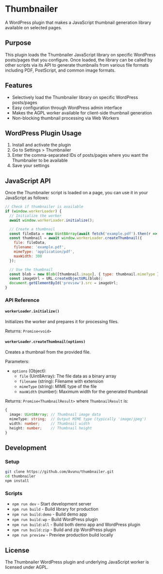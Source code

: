 # Thumbnailer

A WordPress plugin that makes a JavaScript thumbnail generation library available on selected pages.

## Purpose

This plugin loads the Thumbnailer JavaScript library on specific WordPress posts/pages that you configure. Once loaded, the library can be called by other scripts via its API to generate thumbnails from various file formats including PDF, PostScript, and common image formats.

## Features

- Selectively load the Thumbnailer library on specific WordPress posts/pages
- Easy configuration through WordPress admin interface
- Makes the AGPL worker available for client-side thumbnail generation
- Non-blocking thumbnail processing via Web Workers

## WordPress Plugin Usage

1. Install and activate the plugin
2. Go to Settings > Thumbnailer
3. Enter the comma-separated IDs of posts/pages where you want the Thumbnailer to be available
4. Save your settings

## JavaScript API

Once the Thumbnailer script is loaded on a page, you can use it in your JavaScript as follows:

```javascript
// Check if thumbnailer is available
if (window.workerLoader) {
  // Initialize the worker
  await window.workerLoader.initialize();

  // Create a thumbnail
  const fileData = new Uint8Array(await fetch('example.pdf').then(r => r.arrayBuffer()));
  const thumbnail = await window.workerLoader.createThumbnail({
    file: fileData,
    filename: 'example.pdf',
    mimeType: 'application/pdf',
    maxWidth: 300
  });

  // Use the thumbnail
  const blob = new Blob([thumbnail.image], { type: thumbnail.mimeType });
  const imageUrl = URL.createObjectURL(blob);
  document.getElementById('preview').src = imageUrl;
}
```

### API Reference

#### `workerLoader.initialize()`

Initializes the worker and prepares it for processing files.

Returns: `Promise<void>`

#### `workerLoader.createThumbnail(options)`

Creates a thumbnail from the provided file.

Parameters:
- `options` (Object):
  - `file` (Uint8Array): The file data as a binary array
  - `filename` (string): Filename with extension
  - `mimeType` (string): MIME type of the file
  - `maxWidth` (number): Maximum width for the generated thumbnail

Returns: `Promise<ThumbnailResult>` where `ThumbnailResult` is:
```typescript
{
  image: Uint8Array; // Thumbnail image data
  mimeType: string;  // Output MIME type (typically 'image/jpeg')
  width: number;     // Thumbnail width
  height: number;    // Thumbnail height
}
```

## Development

### Setup

```bash
git clone https://github.com/Avunu/thumbnailer.git
cd thumbnailer
npm install
```

### Scripts

- `npm run dev` - Start development server
- `npm run build` - Build library for production
- `npm run build:demo` - Build demo app
- `npm run build:wp` - Build WordPress plugin
- `npm run build:all` - Build both demo app and WordPress plugin
- `npm run build:zip` - Build and zip WordPress plugin
- `npm run preview` - Preview production build locally

## License

The Thumbnailer WordPress plugin and underlying JavaScript worker is licensed under AGPL.
